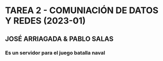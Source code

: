 # TAREA 2 - COMUNIACIÓN DE DATOS Y REDES (2023-01)
## JOSÉ ARRIAGADA & PABLO SALAS 
### Es un servidor para el juego batalla naval 

